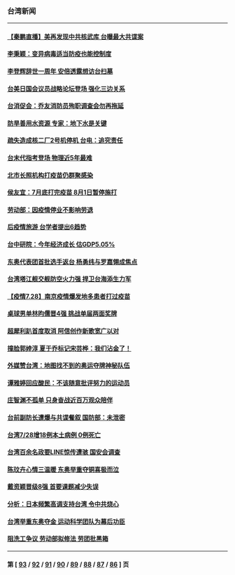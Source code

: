 ### 台湾新闻
---
#### [【秦鹏直播】美再发现中共核武库 台曝最大共谍案](../../pages/ncid1349361/n13122812.md) 
#### [李秉颖：变异病毒适当防疫也能控制度](../../pages/ncid1349361/n13122013.md) 
#### [李登辉辞世一周年 安倍透露想访台扫墓](../../pages/ncid1349361/n13122072.md) 
#### [台美日国会议员战略论坛登场 强化三边关系](../../pages/ncid1349361/n13122011.md) 
#### [台消促会：乔友消防员殉职调查会勿再拖延](../../pages/ncid1349361/n13121799.md) 
#### [防旱善用水资源 专家：地下水是关键](../../pages/ncid1349361/n13121792.md) 
#### [疏失造成核二厂2号机停机 台电：追究责任](../../pages/ncid1349361/n13121794.md) 
#### [台末代指考登场 物理近5年最难](../../pages/ncid1349361/n13121796.md) 
#### [北市长照机构打疫苗仍群聚感染](../../pages/ncid1349361/n13121731.md) 
#### [侯友宜：7月底打完疫苗 8月1日暂停施打](../../pages/ncid1349361/n13121734.md) 
#### [劳动部：因疫情停业不影响劳退](../../pages/ncid1349361/n13121737.md) 
#### [后疫情旅游 台学者提出6趋势](../../pages/ncid1349361/n13121739.md) 
#### [台中研院：今年经济成长 估GDP5.05%](../../pages/ncid1349361/n13121701.md) 
#### [东奥代表团首批选手返台 杨勇纬与罗嘉翎成焦点](../../pages/ncid1349361/n13121507.md) 
#### [台湾塔江舰交舰防空火力强 捍卫台海添生力军](../../pages/ncid1349361/n13120704.md) 
#### [【疫情7.28】南京疫情爆发地多患者打过疫苗](../../pages/ncid1349361/n13121261.md) 
#### [桌球男单林昀儒晋4强 挑战单届两面奖牌](../../pages/ncid1349361/n13121336.md) 
#### [超犀利趴首度取消 阿信创作新歌宽广以对](../../pages/ncid1349361/n13121268.md) 
#### [撞脸郭婞淳 夏于乔标记宋芸桦：我们沾金了！](../../pages/ncid1349361/n13120920.md) 
#### [外媒赞台湾：地图找不到的奥运夺牌神秘队伍](../../pages/ncid1349361/n13120956.md) 
#### [谭雅婷回应酸民：不该随意批评努力的运动员](../../pages/ncid1349361/n13121165.md) 
#### [庄智渊不孤单 只身奋战近百万观众陪伴](../../pages/ncid1349361/n13120910.md) 
#### [台前副防长遭爆与共谍餐叙 国防部：未泄密](../../pages/ncid1349361/n13120702.md) 
#### [台湾7/28增18例本土病例 0例死亡](../../pages/ncid1349361/n13120907.md) 
#### [台湾百余名政要LINE惊传遭骇 国安会调查](../../pages/ncid1349361/n13120477.md) 
#### [陈玟卉心情三温暖 东奥举重夺铜喜极而泣](../../pages/ncid1349361/n13120541.md) 
#### [戴资颖晋级8强 首要课题减少失误](../../pages/ncid1349361/n13120417.md) 
#### [分析：日本频繁高调支持台湾 令中共烧心](../../pages/ncid1349361/n13119798.md) 
#### [台湾举重东奥夺金 运动科学团队为幕后功臣](../../pages/ncid1349361/n13119196.md) 
#### [阻洗工争议 劳动部拟修法 劳团批黑箱](../../pages/ncid1349361/n13119222.md) 

---
#### 第 [ [93](./93.md) / [92](./92.md) / [91](./91.md) / [90](./90.md) / [89](./89.md) / [88](./88.md) / [87](./87.md) / [86](./86.md) ] 页
